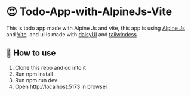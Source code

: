 # 😍 Todo-App-with-AlpineJs-Vite

This is todo app made with Alpine Js and vite, this app is using [Alpine Js](https://alpinejs.dev/) and [Vite](https://vitejs.dev/).
and ui is made with [daisyUI](https://daisyui.com/) and [tailwindcss](https://tailwindcss.com/).

## 🤣 How to use

1. Clone this repo and cd into it
2. Run npm install
3. Run npm run dev
4. Open http://localhost:5173 in browser
